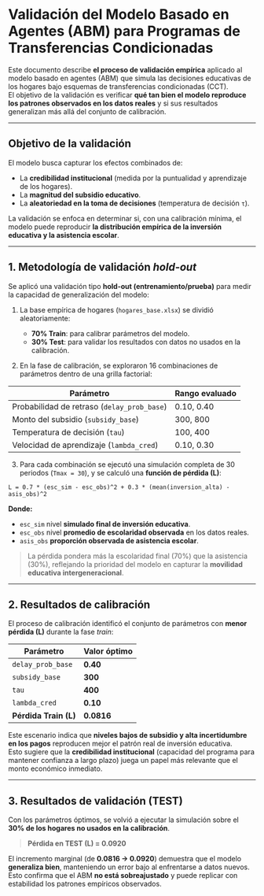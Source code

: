# Validación del Modelo Basado en Agentes (ABM) para Programas de Transferencias Condicionadas

Este documento describe **el proceso de validación empírica** aplicado al modelo basado en agentes (ABM) que simula las decisiones educativas de los hogares bajo esquemas de transferencias condicionadas (CCT).  
El objetivo de la validación es verificar **qué tan bien el modelo reproduce los patrones observados en los datos reales** y si sus resultados generalizan más allá del conjunto de calibración.

---

## Objetivo de la validación

El modelo busca capturar los efectos combinados de:

- La **credibilidad institucional** (medida por la puntualidad y aprendizaje de los hogares).  
- La **magnitud del subsidio educativo**.  
- La **aleatoriedad en la toma de decisiones** (temperatura de decisión `τ`).  

La validación se enfoca en determinar si, con una calibración mínima, el modelo puede reproducir **la distribución empírica de la inversión educativa y la asistencia escolar**.

---

## 1. Metodología de validación *hold-out*

Se aplicó una validación tipo **hold-out (entrenamiento/prueba)** para medir la capacidad de generalización del modelo:

1. La base empírica de hogares (`hogares_base.xlsx`) se dividió aleatoriamente:
   - **70% Train**: para calibrar parámetros del modelo.  
   - **30% Test**: para validar los resultados con datos no usados en la calibración.

2. En la fase de calibración, se exploraron 16 combinaciones de parámetros dentro de una grilla factorial:

| Parámetro | Rango evaluado |
|------------|----------------|
| Probabilidad de retraso (`delay_prob_base`) | 0.10, 0.40 |
| Monto del subsidio (`subsidy_base`) | 300, 800 |
| Temperatura de decisión (`tau`) | 100, 400 |
| Velocidad de aprendizaje (`lambda_cred`) | 0.10, 0.30 |

3. Para cada combinación se ejecutó una simulación completa de 30 periodos (`Tmax = 30`), y se calculó una **función de pérdida (L)**:

`L = 0.7 * (esc_sim - esc_obs)^2 + 0.3 * (mean(inversion_alta) - asis_obs)^2`

**Donde:**

- `esc_sim` nivel **simulado final de inversión educativa**.  
- `esc_obs` nivel **promedio de escolaridad observada** en los datos reales.  
- `asis_obs` **proporción observada de asistencia escolar**.

> La pérdida pondera más la escolaridad final (70%) que la asistencia (30%), reflejando la prioridad del modelo en capturar la **movilidad educativa intergeneracional**.

---

## 2. Resultados de calibración

El proceso de calibración identificó el conjunto de parámetros con **menor pérdida (L)** durante la fase *train*:

| Parámetro | Valor óptimo |
|------------|--------------|
| `delay_prob_base` | **0.40** |
| `subsidy_base` | **300** |
| `tau` | **400** |
| `lambda_cred` | **0.10** |
| **Pérdida Train (L)** | **0.0816** |

Este escenario indica que **niveles bajos de subsidio y alta incertidumbre en los pagos** reproducen mejor el patrón real de inversión educativa.  
Esto sugiere que la **credibilidad institucional** (capacidad del programa para mantener confianza a largo plazo) juega un papel más relevante que el monto económico inmediato.

---

## 3. Resultados de validación (TEST)

Con los parámetros óptimos, se volvió a ejecutar la simulación sobre el **30% de los hogares no usados en la calibración**.

> **Pérdida en TEST (L) = 0.0920**

El incremento marginal (de **0.0816 → 0.0920**) demuestra que el modelo **generaliza bien**, manteniendo un error bajo al enfrentarse a datos nuevos.  
Esto confirma que el ABM **no está sobreajustado** y puede replicar con estabilidad los patrones empíricos observados.
